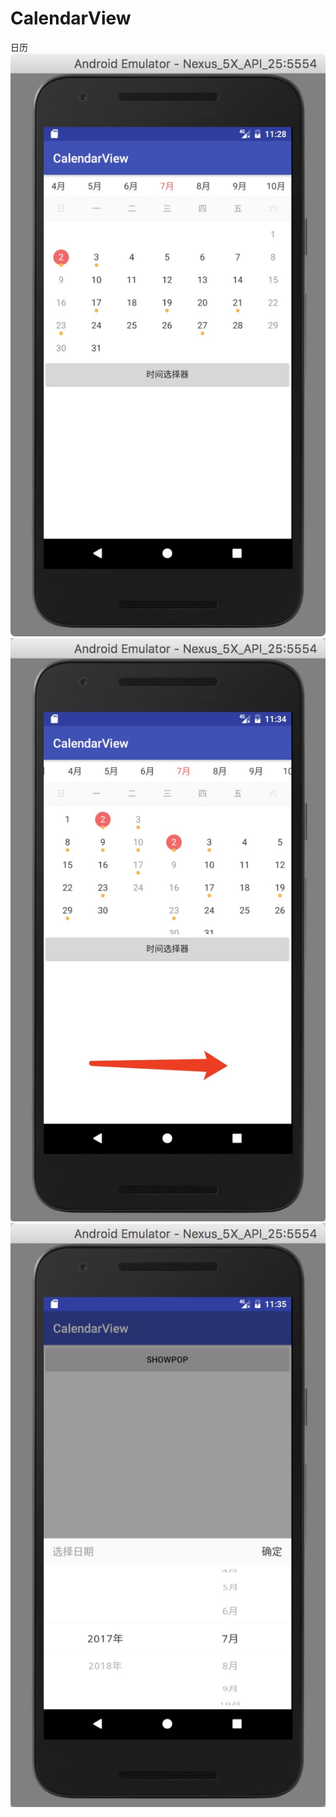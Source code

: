 # CalendarView
日历
![](https://github.com/jiashuaishuai/CalendarView/blob/master/app/screenshots/A78F8D24-873D-4580-AF6B-A5701B57D093.png)
![](https://github.com/jiashuaishuai/CalendarView/blob/master/app/screenshots/5C7FF38D-7C6F-46C1-AF9E-CCD542F61295.png)
![](https://github.com/jiashuaishuai/CalendarView/blob/master/app/screenshots/1AF38979-AE9F-4CC8-A1E9-8E9C48FDC5EA.png)
